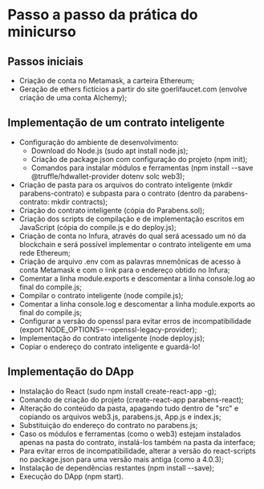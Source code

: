 # Passo a passo da prática do minicurso

## Passos iniciais

- Criação de conta no Metamask, a carteira Ethereum;
- Geração de ethers fictícios a partir do site goerlifaucet.com (envolve criação de uma conta Alchemy);


## Implementação de um contrato inteligente

- Configuração do ambiente de desenvolvimento:
  - Download do Node.js (sudo apt install node.js);
  - Criação de package.json com configuração do projeto (npm init);
  - Comandos para instalar módulos e ferramentas (npm install --save @truffle/hdwallet-provider dotenv solc web3);
- Criação de pasta para os arquivos do contrato inteligente (mkdir parabens-contrato) e subpasta para o contrato (dentro da parabens-contrato: mkdir contracts);
- Criação do contrato inteligente (cópia do Parabens.sol);
- Criação dos scripts de compilação e de implementação escritos em JavaScript (cópia do compile.js e do deploy.js);
- Criação de conta no Infura, através do qual será acessado um nó da blockchain e será possível implementar o contrato inteligente em uma rede Ethereum;
- Criação de arquivo .env com as palavras mnemônicas de acesso à conta Metamask e com o link para o endereço obtido no Infura;
- Comentar a linha module.exports e descomentar a linha console.log ao final do compile.js;
- Compilar o contrato inteligente (node compile.js);
- Comentar a linha console.log e descomentar a linha module.exports ao final do compile.js;
- Configurar a versão do openssl para evitar erros de incompatibilidade (export NODE_OPTIONS=--openssl-legacy-provider);
- Implementação do contrato inteligente (node deploy.js);
- Copiar o endereço do contrato inteligente e guardá-lo!


## Implementação do DApp

- Instalação do React (sudo npm install create-react-app -g);
- Comando de criação do projeto (create-react-app parabens-react);
- Alteração do conteúdo da pasta, apagando tudo dentro de "src" e copiando os arquivos web3.js, parabens.js, App.js e index.js;
- Substituição do endereço do contrato no parabens.js;
- Caso os módulos e ferramentas (como o web3) estejam instalados apenas na pasta do contrato, instalá-los também na pasta da interface;
- Para evitar erros de incompatibilidade, alterar a versão do react-scripts no package.json para uma versão mais antiga (como a 4.0.3);
- Instalação de dependências restantes (npm install --save);
- Execução do DApp (npm start).
